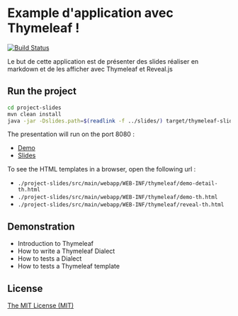 Example d'application avec Thymeleaf !
======================================

[![Build Status](https://travis-ci.org/Patouche/young-blood.svg?branch=master)](https://travis-ci.org/Patouche/young-blood)

Le but de cette application est de présenter des slides réaliser en markdown et de les afficher avec Thymeleaf et Reveal.js

## Run the project

```bash
cd project-slides
mvn clean install
java -jar -Dslides.path=$(readlink -f ../slides/) target/thymeleaf-slides-1.0-SNAPSHOT.war
```

The presentation will run on the port 8080 :

* [Demo](http://localhost:8080/)
* [Slides](http://localhost:8080/slides)

To see the HTML templates in a browser, open the following url :

* `./project-slides/src/main/webapp/WEB-INF/thymeleaf/demo-detail-th.html`
* `./project-slides/src/main/webapp/WEB-INF/thymeleaf/demo-th.html`
* `./project-slides/src/main/webapp/WEB-INF/thymeleaf/reveal-th.html`


## Demonstration

* Introduction to Thymeleaf
* How to write a Thymeleaf Dialect 
* How to tests a Dialect
* How to tests a Thymeleaf template

## License

[The MIT License (MIT)](./LICENSE)
